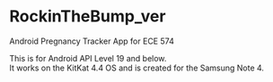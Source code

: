 # RockinTheBump_ver
Android Pregnancy Tracker App for ECE 574

This is for Android API Level 19 and below.  
It works on the KitKat 4.4 OS and is created for the Samsung Note 4.
